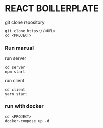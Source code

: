 # REACT BOILLERPLATE

git clone repository
```
git clone https://<URL>
cd <PROJECT>
```

### Run manual
run server
```
cd server
npm start
```

run client
```
cd client
yarn start
```

### run with docker
```
cd <PROJECT>
docker-compose up -d
```